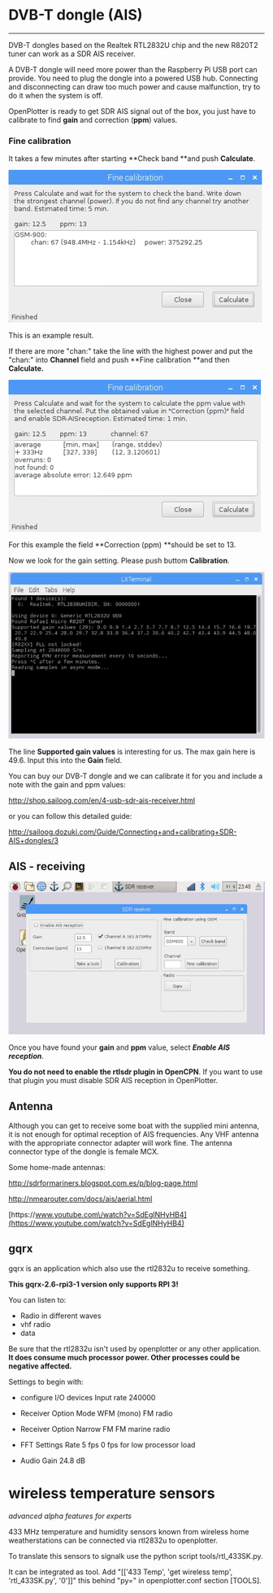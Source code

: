 # DVB-T dongle \(AIS\)

---

DVB-T dongles based on the Realtek RTL2832U chip and the new R820T2 tuner can work as a SDR AIS receiver.

A DVB-T dongle will need more power than the Raspberry Pi USB port can provide. You need to plug the dongle into a powered USB hub. Connecting and disconnecting can draw too much power and cause malfunction, try to do it when the system is off.

OpenPlotter is ready to get SDR AIS signal out of the box, you just have to calibrate to find **gain** and correction \(**ppm**\) values.

### Fine calibration

It takes a few minutes after starting **Check band **and push **Calculate**.

![](/assets/Fine_calibration.jpg)

This is an example result.

If there are more "chan:" take the line with the highest power and put the "chan:" into **Channel** field and push **Fine calibration **and then **Calculate.**

![](/assets/Fine_calibration1.jpg)

For this example the field **Correction \(ppm\) **should be set to 13.

Now we look for the gain setting. Please push buttom **Calibration**.

![](/assets/Calibration.jpg)

The line **Supported gain values** is interesting for us. The max gain here is 49.6. Input this into the **Gain** field.

You can buy our DVB-T dongle and we can calibrate it for you and include a note with the gain and ppm values:

[http:\/\/shop.sailoog.com\/en\/4-usb-sdr-ais-receiver.html](http://shop.sailoog.com/en/4-usb-sdr-ais-receiver.html)

or you can follow this detailed guide:

[http:\/\/sailoog.dozuki.com\/Guide\/Connecting+and+calibrating+SDR-AIS+dongles\/3](http://sailoog.dozuki.com/Guide/Connecting+and+calibrating+SDR-AIS+dongles/3)

## AIS - receiving

![](/assets/SDRreceiver.jpg)

Once you have found your **gain** and **ppm** value, select _**Enable AIS reception**_.

**You do not need to enable the rtlsdr plugin in OpenCPN**. If you want to use that plugin you must disable SDR AIS reception in OpenPlotter.

## Antenna

Although you can get to receive some boat with the supplied mini antenna, it is not enough for optimal reception of AIS frequencies. Any VHF antenna with the appropriate connector adapter will work fine. The antenna connector type of the dongle is female MCX.

Some home-made antennas:

[http:\/\/sdrformariners.blogspot.com.es\/p\/blog-page.html](http://sdrformariners.blogspot.com.es/p/blog-page.html)

[http:\/\/nmearouter.com\/docs\/ais\/aerial.html](http://nmearouter.com/docs/ais/aerial.html)

[https:\/\/www.youtube.com\/watch?v=SdEglNHyHB4](https://www.youtube.com/watch?v=SdEglNHyHB4)

## gqrx

gqrx is an application which also use the rtl2832u to receive something.

**This gqrx-2.6-rpi3-1 version only supports RPI 3!**

You can listen to:

* Radio in different waves
* vhf radio
* data

Be sure that the rtl2832u isn't used by openplotter or any other application.  
**It does consume much processor power. Other processes could be negative affected.**

Settings to begin with:

* configure I/O devices            Input rate 240000

* Receiver Option                     Mode WFM \(mono\)    FM radio


* Receiver Option                     Narrow FM                  FM marine radio

* FFT Settings                          Rate 5 fps                    0 fps for low processor load

* Audio                                      Gain 24.8 dB


# wireless temperature sensors

_advanced alpha features for experts_

433 MHz temperature and humidity sensors known from wireless home weatherstations can be connected via rtl2832u to openplotter.

To translate this sensors to signalk use the python script tools\/rtl\_433SK.py.

It can be integrated as tool. Add "\[\['433 Temp', 'get wireless temp', 'rtl\_433SK.py', '0'\]\]" this behind "py=" in openplotter.conf section \[TOOLS\].

